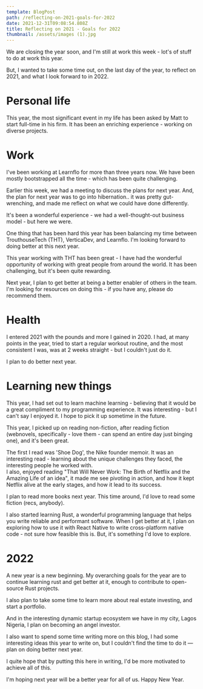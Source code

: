 ```yaml
---
template: BlogPost
path: /reflecting-on-2021-goals-for-2022
date: 2021-12-31T09:08:54.808Z
title: Reflecting on 2021 - Goals for 2022
thumbnail: /assets/images (1).jpg
---
```

<!--StartFragment-->

We are closing the year soon, and I'm still at work this week - lot's of stuff to do at work this year. 

But, I wanted to take some time out, on the last day of the year, to reflect on 2021, and what I look forward to in 2022. 

# [](https://www.tik.dev/blog/reflecting-on-2021#personal-life)Personal life

This year, the most significant event in my life has been asked by Matt to start full-time in his firm. It has been an enriching experience - working on diverse projects. 

# [](https://www.tik.dev/blog/reflecting-on-2021#work)Work

I've been working at Learnflo for more than three years now. We have been mostly bootstrapped all the time - which has been quite challenging. 

Earlier this week, we had a meeting to discuss the plans for next year. And, the plan for next year was to go into hibernation.. it was pretty gut-wrenching, and made me reflect on what we could have done differently.

It's been a wonderful experience - we had a well-thought-out business model - but here we were. 

One thing that has been hard this year has been balancing my time between TrouthouseTech (THT), VerticaDev, and Learnflo. I'm looking forward to doing better at this next year.

This year working with THT has been great - I have had the wonderful opportunity of working with great people from around the world. It has been challenging, but it's been quite rewarding. 

Next year, I plan to get better at being a better enabler of others in the team. I'm looking for resources on doing this - if you have any, please do recommend them. 

# [](https://www.tik.dev/blog/reflecting-on-2021#health)Health

I entered 2021 with the pounds and more I gained in 2020. I had, at many points in the year, tried to start a regular workout routine, and the most consistent I was, was at 2 weeks straight - but I couldn't just do it. 

I plan to do better next year. 

# [](https://www.tik.dev/blog/reflecting-on-2021#learning-new-things)Learning new things

This year, I had set out to learn machine learning - believing that it would be a great compliment to my programming experience.  It was interesting - but I can't say I enjoyed it. I hope to pick it up sometime in the future. 

This year, I picked up on reading non-fiction, after reading fiction (webnovels, specifically - love them - can spend an entire day just binging one), and it's been great.  

The first I read was 'Shoe Dog', the Nike founder memoir. It was an interesting read - learning about the unique challenges they faced, the interesting people he worked with. \
I also, enjoyed reading "That Will Never Work: The Birth of Netflix and the Amazing Life of an idea", it made me see pivoting in action, and how it kept Netflix alive at the early stages, and how it lead to its success. 

I plan to read more books next year. This time around, I'd love to read some fiction (recs, anybody). 

I also started learning Rust, a wonderful programming language that helps you write reliable and performant software. When I get better at it, I plan on exploring how to use it with React Native to write cross-platform native code - not sure how feasible this is. But, it's something I'd love to explore. 

# [](https://www.tik.dev/blog/reflecting-on-2021#2022)2022

A new year is a new beginning. My overarching goals for the year are to continue learning rust and get better at it,     enough to contribute to open-source Rust projects. 

I also plan to take some time to learn more about real estate investing, and start a portfolio. 

And in the interesting dynamic startup ecosystem we have in my city, Lagos Nigeria, I plan on becoming an angel investor.  

I also want to spend some time writing more on this blog, I had some interesting ideas this year to write on, but I couldn't find the time to do it — plan on doing better next year. 

I quite hope that by putting this here in writing, I'd be more motivated to achieve all of this. 





I'm hoping next year will be a better year for all of us. Happy New Year.

<!--EndFragment-->
